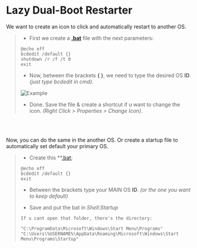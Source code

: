 # Lazy Dual-Boot Restarter
We want to create an icon to click and automatically restart to another OS.

> - First we create a **[.bat](https://github.com/gzmatte/Dual-Boot/releases/download/1/bat.bat)** file with the next parameters:
>
> ```
> @echo off
> bcdedit /default {}
> shutdown /r /f /t 0
> exit
> ```
>
> - Now, between the brackets **{ }**, we need to type the desired OS **ID**.
> _(just type bcdedit in cmd)._
> 
> ![Example](https://github.com/gzmatte/Dual-Boot/assets/117684932/04b9a821-99e3-4bb7-9242-3cf1bd5aec9d)
>
> - Done. Save the file & create a shortcut if u want to change the icon. _(Right Click > Properties > Change Icon)_.

</br> 
</br> 

Now, you can do the same in the another OS. Or create a startup file to automatically set default your primary OS.

> - Create this **[.bat](https://github.com/gzmatte/Dual-Boot/releases/download/1/start-bcd.bat);
> ```
> @echo off
> bcdedit /default {}
> exit
> ```
> 
> - Between the brackets type your MAIN OS **ID**. _(or the one you want to keep default)_
> 
> - Save and put the bat in _Shell:Startup_
>   
> ```
> If u cant open that folder, there's the directory:
>
> "C:\ProgramData\Microsoft\Windows\Start Menu\Programs"
> "C:\Users\%USERNAME%\AppData\Roaming\Microsoft\Windows\Start Menu\Programs\Startup"
> ```
